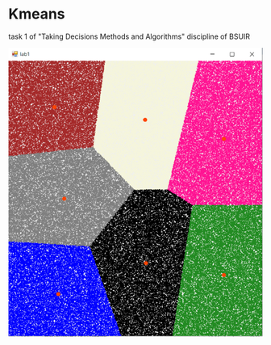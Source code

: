 # Kmeans
task 1 of "Taking Decisions Methods and Algorithms" discipline of BSUIR 

![alt text](img/Annotation%202020-02-04%20161343.png)
